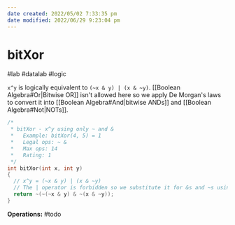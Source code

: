 ```yaml
---
date created: 2022/05/02 7:33:35 pm
date modified: 2022/06/29 9:23:04 pm
---
```


# bitXor

#lab #datalab #logic

`x^y` is logically equivalent to `(~x & y) | (x & ~y)`. [[Boolean Algebra#Or|Bitwise OR]] isn't allowed here so we apply De Morgan's laws to convert it into [[Boolean Algebra#And|bitwise ANDs]] and [[Boolean Algebra#Not|NOTs]].

```c
/*
 * bitXor - x^y using only ~ and &
 *   Example: bitXor(4, 5) = 1
 *   Legal ops: ~ &
 *   Max ops: 14
 *   Rating: 1
 */
int bitXor(int x, int y)
{
  // x^y = (~x & y) | (x & ~y)
  // The | operator is forbidden so we substitute it for &s and ~s using De Morgan's Laws
  return ~(~(~x & y) & ~(x & ~y));
}
```
**Operations:** #todo
